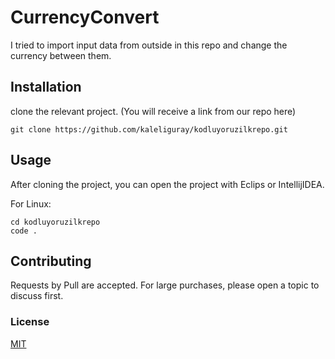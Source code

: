 # CurrencyConvert

I tried to import input data from outside in this repo and change the currency between them.


## Installation

clone the relevant project. (You will receive a link from our repo here)

` git clone https://github.com/kaleliguray/kodluyoruzilkrepo.git `


## Usage

After cloning the project, you can open the project with Eclips or IntellijIDEA.

For Linux:

```
cd kodluyoruzilkrepo
code .
```



## Contributing

Requests by Pull are accepted. For large purchases, please open a topic to discuss first.



### License

[MIT]()
